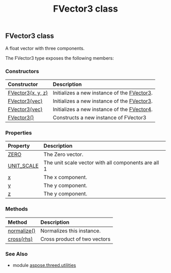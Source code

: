 ﻿---
title: FVector3 class
second_title: Aspose.3D for Python via .NET API References
description: 
type: docs
weight: 60
url: /python-net/aspose.threed.utilities/fvector3/
is_root: false
---

## FVector3 class

A float vector with three components.



The FVector3 type exposes the following members:

### Constructors
| Constructor | Description |
| :- | :- |
| [FVector3(x, y, z)](/3d/python-net/aspose.threed.utilities/fvector3/__init__/#float-float-float) | Initializes a new instance of the [FVector3](/3d/python-net/aspose.threed.utilities/fvector3). |
| [FVector3(vec)](/3d/python-net/aspose.threed.utilities/fvector3/__init__/#Vector3) | Initializes a new instance of the [FVector3](/3d/python-net/aspose.threed.utilities/fvector3). |
| [FVector3(vec)](/3d/python-net/aspose.threed.utilities/fvector3/__init__/#Vector4) | Initializes a new instance of the [FVector4](/3d/python-net/aspose.threed.utilities/fvector4). |
| [FVector3()](/3d/python-net/aspose.threed.utilities/fvector3/__init__/#) | Constructs a new instance of FVector3 |


### Properties
| Property | Description |
| :- | :- |
| [ZERO](/3d/python-net/aspose.threed.utilities/fvector3/ZERO) | The Zero vector. |
| [UNIT_SCALE](/3d/python-net/aspose.threed.utilities/fvector3/UNIT_SCALE) | The unit scale vector with all components are all 1 |
| [x](/3d/python-net/aspose.threed.utilities/fvector3/x) | The x component. |
| [y](/3d/python-net/aspose.threed.utilities/fvector3/y) | The y component. |
| [z](/3d/python-net/aspose.threed.utilities/fvector3/z) | The y component. |


### Methods
| Method | Description |
| :- | :- |
| [normalize()](/3d/python-net/aspose.threed.utilities/fvector3/normalize/#) | Normalizes this instance. |
| [cross(rhs)](/3d/python-net/aspose.threed.utilities/fvector3/cross/#FVector3) | Cross product of two vectors |


### See Also

* module [aspose.threed.utilities](../)
